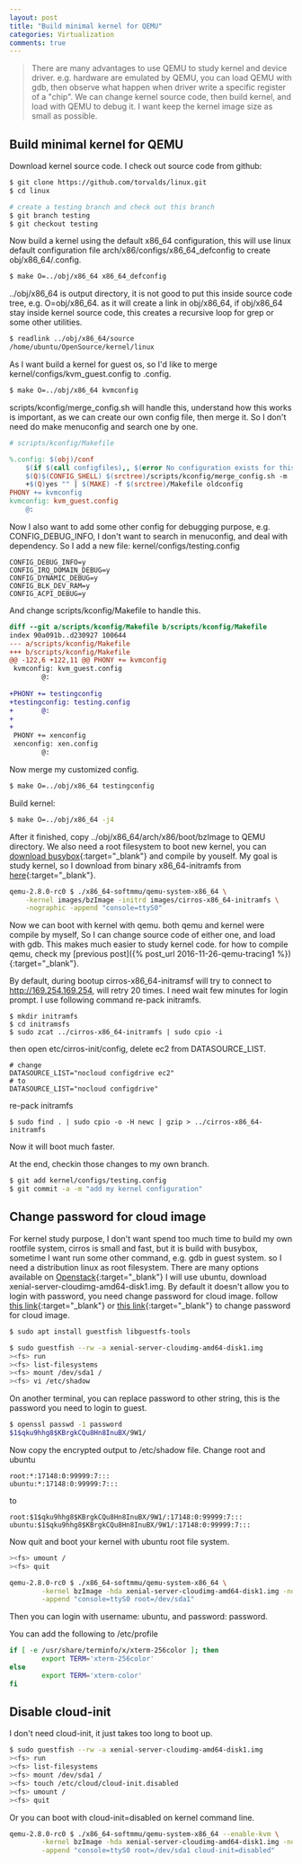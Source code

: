 ```yaml
---
layout: post 
title: "Build minimal kernel for QEMU"
categories: Virtualization 
comments: true
---
```


> There are many advantages to use QEMU to study kernel and device driver. e.g. hardware are emulated by QEMU, you can load QEMU with gdb,
then observe what happen when driver write a specific register of a "chip". We can change kernel source code, then build kernel,
and load with QEMU to debug it. I want keep the kernel image size as small as possible.

## Build minimal kernel for QEMU

Download kernel source code. I check out source code from github:

```bash
$ git clone https://github.com/torvalds/linux.git
$ cd linux 

# create a testing branch and check out this branch
$ git branch testing
$ git checkout testing
```

Now build a kernel using the default x86_64 configuration, this will use linux default configuration file arch/x86/configs/x86_64_defconfig
to create obj/x86_64/.config. 

```bash
$ make O=../obj/x86_64 x86_64_defconfig
```
../obj/x86_64 is output directory, it is not good to put this inside source code tree, e.g. O=obj/x86_64. 
as it will create a link in obj/x86_64, if obj/x86_64 stay inside kernel source code, this creates a recursive loop for grep or some other utilities.

```bash
$ readlink ../obj/x86_64/source
/home/ubuntu/OpenSource/kernel/linux
```
As I want build a kernel for guest os, so I'd like to merge kernel/configs/kvm_guest.config to .config. 

```bash
$ make O=../obj/x86_64 kvmconfig
```

scripts/kconfig/merge_config.sh will handle this, understand how this works is important, 
as we can create our own config file, then merge it. So I don't need do make menuconfig and search one by one.

```makefile
# scripts/kconfig/Makefile

%.config: $(obj)/conf
    $(if $(call configfiles),, $(error No configuration exists for this target on this architecture))
    $(Q)$(CONFIG_SHELL) $(srctree)/scripts/kconfig/merge_config.sh -m .config $(configfiles)
    +$(Q)yes "" | $(MAKE) -f $(srctree)/Makefile oldconfig
PHONY += kvmconfig
kvmconfig: kvm_guest.config
    @:
```

Now I also want to add some other config for debugging purpose, e.g. CONFIG_DEBUG_INFO, 
I don't want to search in menuconfig, and deal with dependency. 
So I add a new file: kernel/configs/testing.config

```
CONFIG_DEBUG_INFO=y 
CONFIG_IRQ_DOMAIN_DEBUG=y
CONFIG_DYNAMIC_DEBUG=y
CONFIG_BLK_DEV_RAM=y
CONFIG_ACPI_DEBUG=y
```

And change scripts/kconfig/Makefile to handle this.

```diff
diff --git a/scripts/kconfig/Makefile b/scripts/kconfig/Makefile
index 90a091b..d230927 100644
--- a/scripts/kconfig/Makefile
+++ b/scripts/kconfig/Makefile
@@ -122,6 +122,11 @@ PHONY += kvmconfig
 kvmconfig: kvm_guest.config
        @:
 
+PHONY += testingconfig
+testingconfig: testing.config
+       @:
+
+
 PHONY += xenconfig
 xenconfig: xen.config
        @:
```

Now merge my customized config.

```bash
$ make O=../obj/x86_64 testingconfig
```

Build kernel:

```bash
$ make O=../obj/x86_64 -j4
```

After it finished, copy ../obj/x86_64/arch/x86/boot/bzImage to QEMU directory. We also need a root filesystem to boot new kernel, 
you can [download busybox](https://www.busybox.net/){:target="_blank"} and compile by youself.
My goal is study kernel, so I download from binary x86_64-initramfs from [here](http://download.cirros-cloud.net/){:target="_blank"}. 

```bash
qemu-2.8.0-rc0 $ ./x86_64-softmmu/qemu-system-x86_64 \
	-kernel images/bzImage -initrd images/cirros-x86_64-initramfs \
	-nographic -append "console=ttyS0"
```

Now we can boot with kernel with qemu. both qemu and kernel were compile by myself, So I can change source code of either one, and load with gdb.
This makes much easier to study kernel code. for how to compile qemu, check my [previous post]({% post_url 2016-11-26-qemu-tracing1 %}){:target="_blank"}.

By default, during bootup cirros-x86_64-initramsf will try to connect to http://169.254.169.254, will retry 20 times.
I need wait few minutes for login prompt. I use following command re-pack initramfs.

```
$ mkdir initramfs
$ cd initramsfs 
$ sudo zcat ../cirros-x86_64-initramfs | sudo cpio -i
```

then open etc/cirros-init/config, delete ec2 from DATASOURCE_LIST.

```
# change 
DATASOURCE_LIST="nocloud configdrive ec2"
# to 
DATASOURCE_LIST="nocloud configdrive"
```

re-pack initramfs

```
$ sudo find . | sudo cpio -o -H newc | gzip > ../cirros-x86_64-initramfs
```

Now it will boot much faster.

At the end, checkin those changes to my own branch.

```bash
$ git add kernel/configs/testing.config
$ git commit -a -m "add my kernel configuration"
```

## Change password for cloud image
For kernel study purpose, I don't want spend too much time to build my own rootfile system,
cirros is small and fast, but it is build with busybox, sometime I want run some other command, e.g. gdb in guest system.
so I need a distribution linux as root filesystem. There are many options available on 
[Openstack](http://docs.openstack.org/image-guide/obtain-images.html){:target="_blank"}
I will use ubuntu, download xenial-server-cloudimg-amd64-disk1.img. 
By default it doesn't allow you to login with password, you need change password for cloud image.
follow [this link](https://access.redhat.com/discussions/664843){:target="_blank"} 
or [this link](http://docs.openstack.org/image-guide/modify-images.html){:target="_blank"}
to change password for cloud image.

```bash
$ sudo apt install guestfish libguestfs-tools

$ sudo guestfish --rw -a xenial-server-cloudimg-amd64-disk1.img
><fs> run
><fs> list-filesystems
><fs> mount /dev/sda1 /
><fs> vi /etc/shadow
```

On another terminal, you can replace password to other string, this is the password you need to login to guest.

```bash
$ openssl passwd -1 password
$1$qku9hhg8$KBrgkCQu8Hn8InuBX/9W1/
```

Now copy the encrypted output to /etc/shadow file. Change root and ubuntu

```
root:*:17148:0:99999:7:::
ubuntu:*:17148:0:99999:7:::
```

to

```
root:$1$qku9hhg8$KBrgkCQu8Hn8InuBX/9W1/:17148:0:99999:7:::
ubuntu:$1$qku9hhg8$KBrgkCQu8Hn8InuBX/9W1/:17148:0:99999:7:::
```

Now quit and boot your kernel with ubuntu root file system.

```bash
><fs> umount /
><fs> quit

qemu-2.8.0-rc0 $ ./x86_64-softmmu/qemu-system-x86_64 \
		-kernel bzImage -hda xenial-server-cloudimg-amd64-disk1.img -nographic \
		-append "console=ttyS0 root=/dev/sda1"
```

Then you can login with username: ubuntu, and password: password.

You can add the following to /etc/profile

```bash
if [ -e /usr/share/terminfo/x/xterm-256color ]; then
        export TERM='xterm-256color'
else
        export TERM='xterm-color'
fi
```

## Disable cloud-init
I don't need cloud-init, it just takes too long to boot up. 

```bash
$ sudo guestfish --rw -a xenial-server-cloudimg-amd64-disk1.img
><fs> run
><fs> list-filesystems
><fs> mount /dev/sda1 /
><fs> touch /etc/cloud/cloud-init.disabled
><fs> umount /
><fs> quit
```

Or you can boot with cloud-init=disabled on kernel command line.
```bash
qemu-2.8.0-rc0 $ ./x86_64-softmmu/qemu-system-x86_64 --enable-kvm \
		-kernel bzImage -hda xenial-server-cloudimg-amd64-disk1.img -nographic \
		-append "console=ttyS0 root=/dev/sda1 cloud-init=disabled"
```
